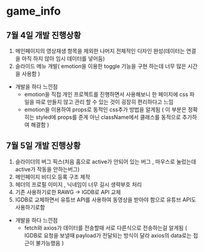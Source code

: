 # game_info

## 7월 4일 개발 진행상황

1. 메인페이지의 영상재생 항목을 제외한 나머지 전체적인 디자인 완성(데이터는 연결을 아직 하지 않아 임시 데이터를 넣어둠)
2. 슬라이드 메뉴 개발( emotion을 이용한 toggle 기능을 구현 하는데 너무 많은 시간을 사용함 )

- 개발을 하다 느낀점
  - emotion을 직접 개인 프로젝트를 진행하면서 사용해보니 한 페이지에 css 파일을 따로 만들지 않고 관리 할 수 있는 것이 굉장히
    편리하다고 느낌
  - emotion을 이용하여 props로 동적인 css추가 방법을 알게됨 ( 이 부분은 정확히는 styled에 props를 준게 아닌 className에서
    클래스를 동적으로 추가하여 해결함 )

## 7월 5일 개발 진행상황

1. 슬라이더의 버그 픽스(처음 홈으로 active가 안되어 있는 버그 , 마우스로 눌렀는데 active가 작동을 안하는버그)
2. 메인페이지 비디오 등록 구조 제작
3. 헤더의 프로필 이미지 , 닉네임이 너무 길시 생략부호 처리
4. 기존 사용하기로한 RAWG -> IGDB로 API 교체
5. IGDB로 교체하면서 유튜브 API를 사용하여 동영상을 받아야 함으로 유튜브 API도 사용하기로함

- 개발을 하다 느낀점
  - fetch와 axios가 데이터를 전송할때 서로 다른식으로 전송하는걸 알게됨
    ( IGDB로 요청을 보낼때 payload가 전달되는 방식이 달라 axios의 data로는 접근이 불가능했음 )
